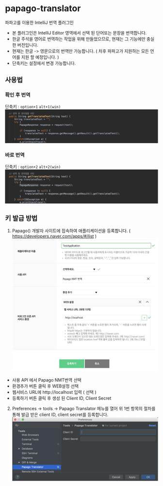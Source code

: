 # papago-translator
파파고를 이용한 IntelliJ 번역 플러그인
* 본 플러그인은 IntelliJ Editor 영역에서 선택 된 단어또는 문장을 번역합니다.
* 한글 주석을 영어로 번역하는 작업을 위해 만들었으므로, 현재는 그 기능에만 충실한 버전입니다.   
* 현재는 한글 -> 영문으로의 번역만 가능합니다.
( 차후 파파고가 지원하는 모든 언어를 지원 할 예정입니다. )
* 단축키는 설정에서 변경 가능합니다.

## 사용법
### 확인 후 번역
단축키 : ```option+1``` ```alt+1(win)```
![function-1](./screenshot/function-1.gif)

### 바로 번역
단축키 : ```option+2``` ```alt+2(win)```
![function-2](./screenshot/function-2.gif)

## 키 발급 방법
1. Papago() 개발자 사이트에 접속하여 애플리케이션을 등록합니다.
 ( https://developers.naver.com/apps/#/list )
![어플리케이션등록](./screenshot/regist-application.png)
 
 * 사용 API 에서 Papago NMT번역 선택
 * 환경추가 버튼 클릭 후 WEB설정 선택
 * 웹서비스 URL에 http://localhost 입력 ( 선택 )
 * 등록하기 버튼 클릭 후 생성 된 Client ID, Client Secret
 
2. Preferences -> tools -> Papago Translator 메뉴를 열어 위 1번 항목의 절차를 통해 발급 받은 client ID, client secret를 등록합니다.
![키등록](./screenshot/apply-id-and-key.png)